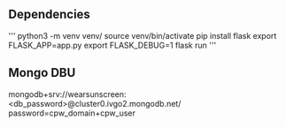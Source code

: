 ## Dependencies

'''
python3 -m venv venv/
source venv/bin/activate
pip install flask
export FLASK_APP=app.py
export FLASK_DEBUG=1
flask run
'''

## Mongo DBU

mongodb+srv://wearsunscreen:<db_password>@cluster0.ivgo2.mongodb.net/
password=cpw_domain+cpw_user
